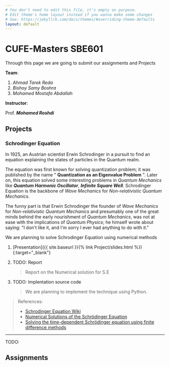 ```yaml
---
# You don't need to edit this file, it's empty on purpose.
# Edit theme's home layout instead if you wanna make some changes
# See: https://jekyllrb.com/docs/themes/#overriding-theme-defaults
layout: default
---
```

# CUFE-Masters SBE601

Through this page we are going to submit our assignments and Projects

**Team**:

1. *Ahmad Tarek Reda*
2. *Bishoy Samy Boshra*
3. *Mohamed Mostafa Abdallah*

**Instructor**:

Prof. ***Mohamed Roshdi***

## Projects

### Schrodinger Equation

In 1925, an Austrian scientist Erwin Schrodinger in a pursuit to find an equation explaining the states of particles in the Quantum realm.

The equation was first known for solving quantization problem; it was published by the name " **Quantization as an Eigenvalue Problem** ". Later on, this equation solved some interesting problems in *Quantum Mechanics* like ***Quantum Harmonic Oscillator***, ***Infinite Square Well***.
Schrodinger Equation is the backbone of *Wave Mechanics* for *Non-relativistic Quantum Mechanics*.

The funny part is that Erwin Schrodinger the founder of *Wave Mechanics* for *Non-relativistic Quantum Mechanics* and presumably one of the great minds behind the early nourishment of *Quantum Mechanics*, was not at ease with the implications of *Quantum Physics*; he himself wrote about saying: "I don't like it, and I'm sorry I ever had anything to do with it."

We are planning to solve Schrodinger Equation using numerical methods

1. [Presentation]({{ site.baseurl }}{% link Project/slides.html %}){:target="_blank"}

2. TODO: Report
    > Report on the Numerical solution for S.E
3. TODO: Implentation source code

    > We are planning to implement the technique using Python.
> References:
> - [Schrodinger Equation Wiki](https://en.wikipedia.org/wiki/Schr%C3%B6dinger_equation)
> - [Numerical Solutions of the Schrödinger Equation]( Ref/schrod.pdf )
> - [Solving the time-dependent Schrödinger equation using finite difference methods](Ref/v54n2a3.pdf)

---

TODO:
## Assignments
